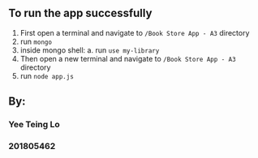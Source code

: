 ## To run the app successfully
1. First open a terminal and navigate to `/Book Store App - A3` directory
2. run `mongo`
3. inside mongo shell: 
    a. run `use my-library`
4. Then open a new terminal and navigate to `/Book Store App - A3` directory
5. run `node app.js`


## By:
### Yee Teing Lo
### 201805462